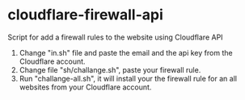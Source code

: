 # cloudflare-firewall-api
Script for add a firewall rules to the website using Cloudflare API
1. Change "in.sh" file and paste the email and the api key from the Cloudflare account.
2. Change file "sh/challange.sh", paste your firewall rule.
3. Run "challange-all.sh", it will install your the firewall rule for an all websites from your Cloudflare account.
